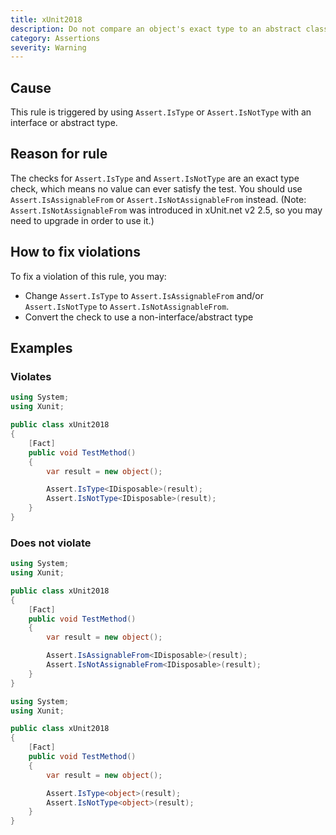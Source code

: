 ```yaml
---
title: xUnit2018
description: Do not compare an object's exact type to an abstract class or interface
category: Assertions
severity: Warning
---
```


## Cause

This rule is triggered by using `Assert.IsType` or `Assert.IsNotType` with an interface or abstract type.

## Reason for rule

The checks for `Assert.IsType` and `Assert.IsNotType` are an exact type check, which means no value can ever satisfy the test.
You should use `Assert.IsAssignableFrom` or `Assert.IsNotAssignableFrom` instead. (Note: `Assert.IsNotAssignableFrom` was introduced
in xUnit.net v2 2.5, so you may need to upgrade in order to use it.)

## How to fix violations

To fix a violation of this rule, you may:

* Change `Assert.IsType` to `Assert.IsAssignableFrom` and/or `Assert.IsNotType` to `Assert.IsNotAssignableFrom`.
* Convert the check to use a non-interface/abstract type

## Examples

### Violates

```csharp
using System;
using Xunit;

public class xUnit2018
{
    [Fact]
    public void TestMethod()
    {
        var result = new object();

        Assert.IsType<IDisposable>(result);
        Assert.IsNotType<IDisposable>(result);
    }
}
```

### Does not violate

```csharp
using System;
using Xunit;

public class xUnit2018
{
    [Fact]
    public void TestMethod()
    {
        var result = new object();

        Assert.IsAssignableFrom<IDisposable>(result);
        Assert.IsNotAssignableFrom<IDisposable>(result);
    }
}
```

```csharp
using System;
using Xunit;

public class xUnit2018
{
    [Fact]
    public void TestMethod()
    {
        var result = new object();

        Assert.IsType<object>(result);
        Assert.IsNotType<object>(result);
    }
}
```
